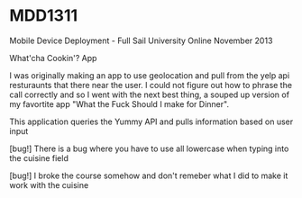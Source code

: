 MDD1311
=======

Mobile Device Deployment - Full Sail University Online November 2013

What'cha Cookin'? App

I was originally making an app to use geolocation and pull from the yelp api resturaunts that there near the user. I could not figure out how to phrase the call correctly and so I went with the next best thing, a souped up version of my favortite app "What the Fuck Should I make for Dinner".

This application queries the Yummy API and pulls information based on user input

[bug!] There is a bug where you have to use all lowercase when typing into the cuisine field

[bug!] I broke the course somehow and don't remeber what I did to make it work with the cuisine
